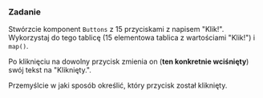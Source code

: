 ### Zadanie 
Stwórzcie komponent `Buttons` z 15 przyciskami z napisem "Klik!". Wykorzystaj do tego tablicę (15 elementowa tablica z wartościami "Klik!") i `map()`.

Po kliknięciu na dowolny przycisk zmienia on (**ten konkretnie wciśnięty**) swój tekst na "Kliknięty.".

Przemyślcie w jaki sposób określić, który przycisk został kliknięty.
